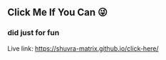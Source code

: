 <h2>Click Me If You Can 😜</h2>
<h3>did just for fun</h3>
Live link: 
<a href="https://shuvra-matrix.github.io/click-here/">https://shuvra-matrix.github.io/click-here/</a>
